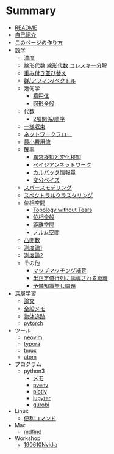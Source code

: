# Summary

* [README](README.md)
* [自己紹介](SelfIntro.md)
* [このページの作り方](./md/gitbook.md)
* [数学](./md/math/MathSum.md)
	* [濃度](./md/math/set.md)
	* 線形代数
		[線形代数](./md/math/linalg.md)
		[コレスキー分解](./md/math/choleskey.md)
	* [重み付き並び替え](./md/math/WRS.md)
	* [群/アフィン/ベクトル](./md/math/group.md)
	* 幾何学
		* [楕円体](./md/math/GEO_lat.md)
		* [図形全般](./md/math/geom.md)
	* 代数
		* [2項関係/順序](./md/math/relation_order.md)
	* [一様収束](./md/math/calculus_compl.md)
	* [ネットワークフロー](./md/math/graph_theory.md)
	* [最小費用流](./md/math/MCF.md)
	* 確率
		* [異常検知と変化検知](./md/math/異常検知と変化検知.md)
		* [ベイジアンネットワーク](./md/math/PGM_TB01.md)
		* [カルバック情報量](./md/math/kl.md)
		* [変分ベイズ](./md/math/VB.md)
	* [スパースモデリング](./md/math/sparse.md)
	* [スペクトラルクラスタリング](./md/math/spectral.md)
	* 位相空間
		* [Topology without Tears](./md/math/TopologyWithoutTears.md)
		* [位相全般](./md/math/topology.md)
		* [距離空間](./md/math/metric.md)
		* [ノルム空間](./md/math/norm.md)
	* [凸関数](./md/math/convex.md)
	* [測度論1](./md/math/measure_and_probability_theory1.md)
	* [測度論2](./md/math/measure_and_probability_theory2.md)
	* その他
		* [マップマッチング補足](./md/math/Frechet.md)
		* [半正定値行列に誘導される距離](./md/math/SDP_Metric.md)
		* [予備知識無し問題](./md/math/数学問題.md)
* 深層学習
	* [論文](./md/DL/DLpaper.md)
	* [全般メモ](./md/DL/DL_Sum.md)
	* [物体追跡](./md/DL/MOT.md)
	* [pytorch](./md/DL/pytorch.md)
* ツール
	* [neovim](./md/tool/neovim.md)
	* [typora](./md/tool/typora.md)
	* [tmux](./md/tool/tmux.md)
	* [atom](./md/tool/atom.md)
* プログラム
	* python3
		* [メモ](./md/program/python3.md)
		* [pyenv](./md/program/pyenv.md)
		* [plotly](./md/program/plotly.md)
		* [jupyter](./md/program/jupyter.md)
		* [gurobi](./md/program/gurobi.md)
* Linux
	* [便利コマンド](./md/Linux.md)
* Mac
	* [mdfind](./md/mdfind.md)
* Workshop
	* [190610Nvidia](./md/workshop/190610NvidiaWKSH.md)
